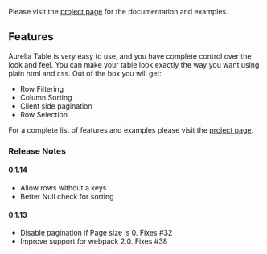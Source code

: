 Please visit the [project page](http://tochoromero.github.com/aurelia-table) for the documentation and examples.

## Features
Aurelia Table is very easy to use, and you have complete control over the look and feel. You can make your table look exactly the way you want using plain html and css.
Out of the box you will get:
 - Row Filtering
 - Column Sorting
 - Client side pagination
 - Row Selection
 
For a complete list of features and examples please visit the [project page](http://tochoromero.github.com/aurelia-table).

### Release Notes

#### 0.1.14
* Allow rows without a keys
* Better Null check for sorting

#### 0.1.13
* Disable pagination if Page size is 0. Fixes #32
* Improve support for webpack 2.0. Fixes #38
